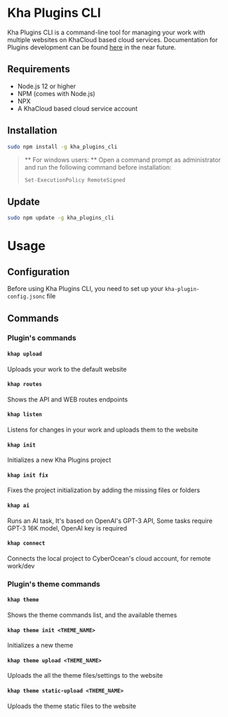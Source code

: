 # Kha Plugins CLI

Kha Plugins CLI is a command-line tool for managing your work with multiple websites on KhaCloud based cloud services.
Documentation for Plugins development can be found [here](https://docs.cyberocean.tn/) in the near future.

## Requirements

- Node.js 12 or higher
- NPM (comes with Node.js)
- NPX
- A KhaCloud based cloud service account

## Installation

```bash
sudo npm install -g kha_plugins_cli
```

> ** For windows users: **
> Open a command prompt as administrator and run the following command before installation:
> ```bach
> Set-ExecutionPolicy RemoteSigned
> ```

## Update
  
```bash
sudo npm update -g kha_plugins_cli
```

# Usage

## Configuration

Before using Kha Plugins CLI, you need to set up your `kha-plugin-config.jsonc` file

## Commands

### Plugin's commands

#### `khap upload`

Uploads your work to the default website

#### `khap routes`

Shows the API and WEB routes endpoints

#### `khap listen`

Listens for changes in your work and uploads them to the website

#### `khap init`

Initializes a new Kha Plugins project

#### `khap init fix`

Fixes the project initialization by adding the missing files or folders

#### `khap ai`

Runs an AI task, It's based on OpenAI's GPT-3 API, Some tasks require GPT-3 16K model, OpenAI key is required

#### `khap connect`

Connects the local project to CyberOcean's cloud account, for remote work/dev

### Plugin's theme commands

#### `khap theme`

Shows the theme commands list, and the available themes

#### `khap theme init <THEME_NAME>`

Initializes a new theme

#### `khap theme upload <THEME_NAME>`

Uploads the all the theme files/settings to the website

#### `khap theme static-upload <THEME_NAME>`

Uploads the theme static files to the website